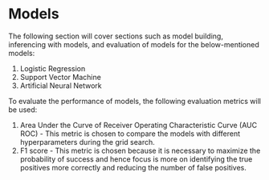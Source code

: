 # Models

The following section will cover sections such as model building, inferencing with models, and evaluation of models for the below-mentioned models:
1. Logistic Regression
2. Support Vector Machine
3. Artificial Neural Network

To evaluate the performance of models, the following evaluation metrics will be used:
1. Area Under the Curve of Receiver Operating Characteristic Curve (AUC ROC) - This metric is chosen to compare the models with different hyperparameters during the grid search.
2. F1 score - This metric is chosen because it is necessary to maximize the probability of success and hence focus is more on identifying the true positives more correctly and reducing the number of false positives.